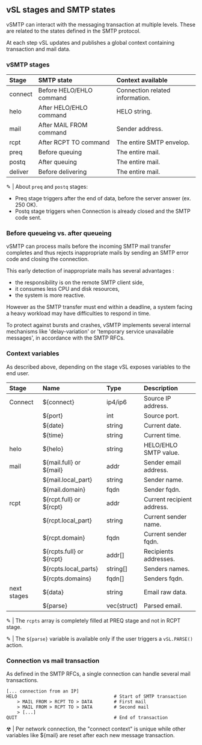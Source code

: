 ## vSL stages and SMTP states

vSMTP can interact with the messaging transaction at multiple levels. These are related to the states defined in the SMTP protocol.

At each step vSL updates and publishes a global context containing transaction and mail data.

### vSMTP stages

| Stage | SMTP state | Context available
| :--- | :--- | :---
| connect | Before HELO/EHLO command | Connection related information.
| helo | After HELO/EHLO command | HELO string.
| mail | After MAIL FROM command | Sender address.
| rcpt | After RCPT TO command | The entire SMTP envelop.
| preq | Before queuing  | The entire mail.
| postq | After queuing  | The entire mail.
| deliver | Before delivering | The entire mail.

&#9998; | About `preq` and `postq` stages:
- Preq stage triggers after the end of data, before the server answer (ex. 250 OK). 
- Postq stage triggers when Connection is already closed and the SMTP code sent.

### Before queueing vs. after queueing

vSMTP can process mails before the incoming SMTP mail transfer completes and thus rejects inappropriate mails by sending an SMTP error code and closing the connection.

This early detection of inappropriate mails has several advantages :

- the responsibility is on the remote SMTP client side,
- it consumes less CPU and disk resources,
- the system is more reactive.

However as the SMTP transfer must end within a deadline, a system facing a heavy workload may have difficulties to respond in time.

To protect against bursts and crashes, vSMTP implements several internal mechanisms like 'delay-variation' or 'temporary service unavailable messages', in accordance with the SMTP RFCs.

### Context variables

As described above, depending on the stage vSL exposes variables to the end user.

| Stage | Name | Type | Description
| :--- | :--- | :--- | :--- 
| Connect | ${connect} | ip4/ip6 | Source IP address.
| | ${port} | int | Source port.
| | ${date} | string | Current date.
| | ${time} | string | Current time.
| helo | ${helo} | string | HELO/EHLO SMTP value.
| mail | ${mail.full} or \${mail} | addr | Sender email address.
| | ${mail.local_part} | string | Sender name.
| | ${mail.domain} | fqdn | Sender fqdn.
| rcpt | ${rcpt.full} or \${rcpt} | addr | Current recipient address.
| | ${rcpt.local_part} | string | Current sender name.
| | ${rcpt.domain} | fqdn | Current sender fqdn.
| | ${rcpts.full} or \${rcpt} | addr[]| Recipients addresses.
| | ${rcpts.local_parts} | string[] | Senders names.
| | ${rcpts.domains} | fqdn[] | Senders fqdn.
| next stages |  ${data} | string | Email raw data.
|  | ${parse} | vec(struct) | Parsed email.

&#9998; | The `rcpts` array is completely filled at PREQ stage and not in RCPT stage.

&#9998; | The `${parse}` variable is available only if the user triggers a `vSL.PARSE()` action.

### Connection vs mail transaction

As defined in the SMTP RFCs, a single connection can handle several mail transactions.

```shell
[... connection from an IP]
HELO                                    # Start of SMTP transaction 
    > MAIL FROM > RCPT TO > DATA        # First mail 
    > MAIL FROM > RCPT TO > DATA        # Second mail
    > [...]
QUIT                                    # End of transaction
```

&#9762; | Per network connection, the "connect context" is unique while other variables like ${mail} are reset after each new message transaction.

